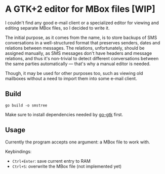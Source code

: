 A GTK+2 editor for MBox files [WIP]
===================================

I couldn't find any good e-mail client or a specialized editor for viewing and editing separate MBox files, so I decided to write it.

The initial purpose, as it comes from the name, is to store backups of SMS conversations in a well-structured format that preserves senders, dates and relations between messages. The relations, unfortunately, should be assigned manually, as SMS messages don't have headers and message relations, and thus it's non-trivial to detect different conversations between the same parties automatically — that's why a manual editor is needed.

Though, it may be used for other purposes too, such as viewing old mailboxes without a need to import them into some e-mail client.

Build
-----

```
go build -o smstree
```

Make sure to install dependencies needed by [go-gtk](https://github.com/mattn/go-gtk) first.

Usage
-----

Currently the program accepts one argument: a MBox file to work with.

Keybindings:

* `Ctrl+Enter`: save current entry to RAM
* `Ctrl+S`: overwrite the MBox file (not implemented yet)
